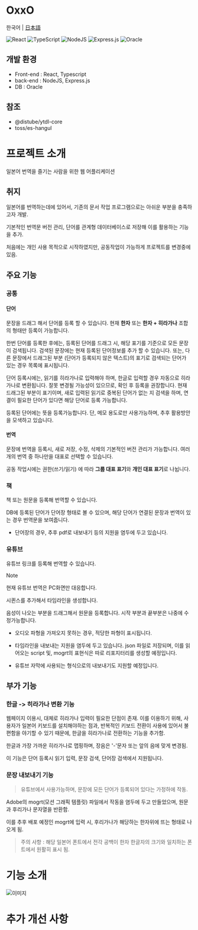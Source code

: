 # OxxO

한국어 | [日本語](README-jpn.md)

![React](https://img.shields.io/badge/react-%2320232a.svg?style=for-the-badge&logo=react&logoColor=%2361DAFB) ![TypeScript](https://img.shields.io/badge/typescript-%23007ACC.svg?style=for-the-badge&logo=typescript&logoColor=white)
![NodeJS](https://img.shields.io/badge/node.js-6DA55F?style=for-the-badge&logo=node.js&logoColor=white) ![Express.js](https://img.shields.io/badge/express.js-%23404d59.svg?style=for-the-badge&logo=express&logoColor=%2361DAFB)
![Oracle](https://img.shields.io/badge/Oracle-F80000?style=for-the-badge&logo=oracle&logoColor=white)

## 개발 환경

- Front-end : React, Typescript
- back-end : NodeJS, Express.js
- DB : Oracle

## 참조

- @distube/ytdl-core
- toss/es-hangul

# 프로젝트 소개

일본어 번역을 즐기는 사람을 위한 웹 어플리케이션

## 취지

일본어를 번역하는데에 있어서, 기존의 문서 작업 프로그램으로는 아쉬운 부분을 충족하고자 개발.

기본적인 번역문 버전 관리, 단어를 관계형 데이터베이스로 저장해 이를 활용하는 기능을 추가.

처음에는 개인 사용 목적으로 시작하였지만, 공동작업이 가능하게 프로젝트를 변경중에 있음.

## 주요 기능

### 공통

#### 단어

문장을 드래그 해서 단어를 등록 할 수 있습니다. 현재 **한자** 또는 **한자 + 히라가나** 조합의 형태만 등록이 가능합니다.

한번 단어를 등록한 후에는, 등록된 단어를 드래그 시, 해당 표기를 기준으로 모든 문장이 검색됩니다. 검색된 문장에는 현재 등록된 단어정보를 추가 할 수 있습니다. 또는, 다른 문장에서 드래그된 부분 (단어가 등록되지 않은 텍스트)의 표기로 검색되는 단어가 있는 경우 목록에 표시됩니다.

단어 등록시에는, 읽기를 히라가나로 입력해야 하며, 한글로 입력할 경우 자동으로 히라가나로 변환됩니다. 잘못 변경될 가능성이 있으므로, 확인 후 등록을 권장합니다. 현재 드래그된 부분이 표기이며, 새로 입력된 읽기로 중복된 단어가 없는 지 검색을 하며, 연결이 필요한 단어가 있다면 해당 단어로 등록 가능합니다.

등록된 단어에는 뜻을 등록가능합니다. 단, 메모 용도로만 사용가능하며, 추후 활용방안을 모색하고 있습니다.

#### 번역

문장에 번역을 등록시, 새로 저장, 수정, 삭제의 기본적인 버전 관리가 가능합니다. 여러 개의 번역 중 하나만을 대표로 선택할 수 있습니다.

공동 작업시에는 권한(쓰기/읽기) 에 따라 **그룹 대표 표기**와 **개인 대표 표기**로 나뉩니다.

### 책

책 또는 원문을 등록해 번역할 수 있습니다.

DB에 등록된 단어가 단어장 형태로 볼 수 있으며, 해당 단어가 연결된 문장과 번역이 있는 경우 번역문을 보여줍니다.

- 단어장의 경우, 추후 pdf로 내보내기 등의 지원을 염두에 두고 있습니다.

### 유튜브

유튜브 링크를 등록해 번역할 수 있습니다.

> [!NOTE]
> 현재 유튜브 번역은 PC화면만 대응합니다.

시퀸스를 추가해서 타임라인을 생성합니다.

음성이 나오는 부분을 드래그해서 원문을 등록합니다. 시작 부분과 끝부분은 나중에 수정가능합니다.

- 오디오 파형을 가져오지 못하는 경우, 적당한 파형이 표시됩니다.

- 타임라인을 내보내는 지원을 염두에 두고 있습니다. json 파일로 저장되며, 이를 읽어오는 script 및, mogrt의 표현식은 따로 리포지터리를 생성할 예정입니다.

- 유튜브 자막에 사용되는 형식으로의 내보내기도 지원할 예정입니다.

## 부가 기능

### 한글 -> 히라가나 변환 기능

웹페이지 이용시, 대체로 히라가나 입력이 필요한 단점이 존재. 이를 이용하기 위해, 사용자가 일본어 키보드를 설치해야하는 점과, 반복적인 키보드 전환이 사용에 있어서 불편함을 야기할 수 있기 때문에, 한글을 히라가나로 전환하는 기능을 추가함.

한글과 가장 가까운 히라가나로 맵핑하며, 장음은 '-'문자 또는 앞의 음에 맞게 변경됨.

이 기능은 단어 등록시 읽기 입력, 문장 검색, 단어장 검색에서 지원됩니다.

### 문장 내보내기 기능

> 유튜브에서 사용가능하며, 문장에 모든 단어가 등록되어 있다는 가정하에 작동.

Adobe의 mogrt(모션 그래픽 템플릿) 파일에서 작동을 염두에 두고 만들었으며, 원문과 후리가나 문자열을 반환함.

이를 추후 배포 예정인 mogrt에 입력 시, 후리가나가 해당하는 한자위에 뜨는 형태로 나오게 됨.

> 주의 사항 : 해당 일본어 폰트에서 전각 공백이 한자 한글자의 크기와 일치하는 폰트에서 원활히 표시 됨.

# 기능 소개

![이미지](readme_img/Book_edit.gif)

#

# 추가 개선 사항
